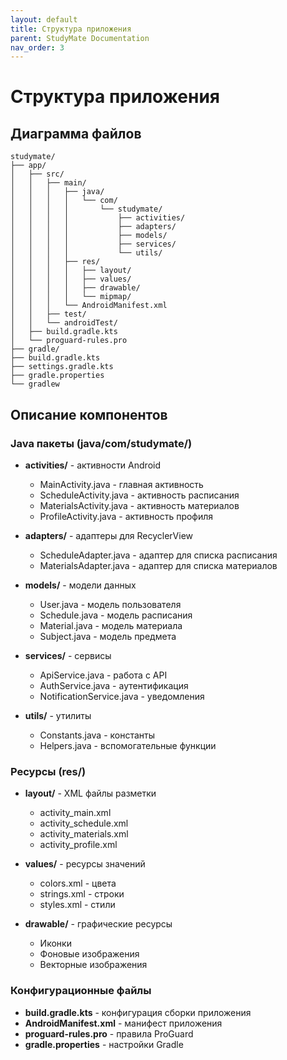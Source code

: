 ```yaml
---
layout: default
title: Структура приложения
parent: StudyMate Documentation
nav_order: 3
---
```


# Структура приложения

## Диаграмма файлов

```
studymate/
├── app/
│   ├── src/
│   │   ├── main/
│   │   │   ├── java/
│   │   │   │   └── com/
│   │   │   │       └── studymate/
│   │   │   │           ├── activities/
│   │   │   │           ├── adapters/
│   │   │   │           ├── models/
│   │   │   │           ├── services/
│   │   │   │           └── utils/
│   │   │   ├── res/
│   │   │   │   ├── layout/
│   │   │   │   ├── values/
│   │   │   │   ├── drawable/
│   │   │   │   └── mipmap/
│   │   │   └── AndroidManifest.xml
│   │   ├── test/
│   │   └── androidTest/
│   ├── build.gradle.kts
│   └── proguard-rules.pro
├── gradle/
├── build.gradle.kts
├── settings.gradle.kts
├── gradle.properties
└── gradlew
```

## Описание компонентов

### Java пакеты (java/com/studymate/)
- **activities/** - активности Android
  - MainActivity.java - главная активность
  - ScheduleActivity.java - активность расписания
  - MaterialsActivity.java - активность материалов
  - ProfileActivity.java - активность профиля

- **adapters/** - адаптеры для RecyclerView
  - ScheduleAdapter.java - адаптер для списка расписания
  - MaterialsAdapter.java - адаптер для списка материалов

- **models/** - модели данных
  - User.java - модель пользователя
  - Schedule.java - модель расписания
  - Material.java - модель материала
  - Subject.java - модель предмета

- **services/** - сервисы
  - ApiService.java - работа с API
  - AuthService.java - аутентификация
  - NotificationService.java - уведомления

- **utils/** - утилиты
  - Constants.java - константы
  - Helpers.java - вспомогательные функции

### Ресурсы (res/)
- **layout/** - XML файлы разметки
  - activity_main.xml
  - activity_schedule.xml
  - activity_materials.xml
  - activity_profile.xml

- **values/** - ресурсы значений
  - colors.xml - цвета
  - strings.xml - строки
  - styles.xml - стили

- **drawable/** - графические ресурсы
  - Иконки
  - Фоновые изображения
  - Векторные изображения

### Конфигурационные файлы
- **build.gradle.kts** - конфигурация сборки приложения
- **AndroidManifest.xml** - манифест приложения
- **proguard-rules.pro** - правила ProGuard
- **gradle.properties** - настройки Gradle 
